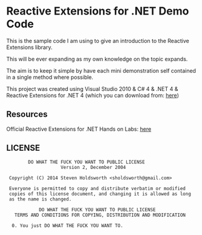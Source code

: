 Reactive Extensions for .NET Demo Code
========

This is the sample code I am using to give an introduction to the Reactive Extensions library.

This will be ever expanding as my own knowledge on the topic expands.

The aim is to keep it simple by have each mini demonstration self contained in a single method where possible.

This project was created using Visual Studio 2010 & C# 4 & .NET 4 & Reactive Extensions for .NET 4 (which you can download from: [here][2])

Resources
-

Official Reactive Extensions for .NET Hands on Labs: [here][1]


LICENSE
-

```
        DO WHAT THE FUCK YOU WANT TO PUBLIC LICENSE 
                    Version 2, December 2004 

 Copyright (C) 2014 Steven Holdsworth <sholdsworth@gmail.com> 

 Everyone is permitted to copy and distribute verbatim or modified 
 copies of this license document, and changing it is allowed as long 
 as the name is changed. 

            DO WHAT THE FUCK YOU WANT TO PUBLIC LICENSE 
   TERMS AND CONDITIONS FOR COPYING, DISTRIBUTION AND MODIFICATION 

  0. You just DO WHAT THE FUCK YOU WANT TO.
```


  [1]: http://blogs.msdn.com/b/rxteam/archive/2010/07/07/rx-hands-on-labs-published.aspx
  [2]: http://msdn.microsoft.com/en-us/devlabs/ee794896.aspx
